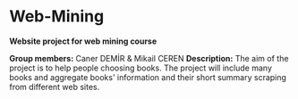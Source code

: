 # Web-Mining
**Website project for web mining course**

**Group members:** Caner DEMİR & Mikail CEREN
**Description:** The aim of the project is to help people choosing books. 
The project will include many books and aggregate books' information and their short summary 
scraping from different web sites.
